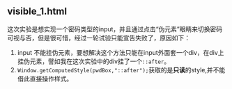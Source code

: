 ## visible_1.html

这次实验是想实现一个密码类型的input，并且通过点击“伪元素”眼睛来切换密码可视与否，但是很可惜，经过一轮试验只能宣告失败了，原因如下：
1. input 不能挂伪元素，要想解决这个方法只能在input外面套一个div，在div上挂伪元素，譬如我在这次实验中的div挂了一个``::after``。
2. ``Window.getComputedStyle(pwdBox,"::after");``获取的是**只读**的style,并不能借此直接操作样式。
